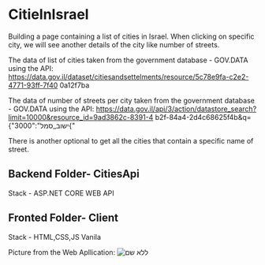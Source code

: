 # CitieInIsrael


Building a page containing a list of cities in Israel.
When clicking on specific city, we will see another details of the city like number of streets.

The data of list of cities taken from the government database - GOV.DATA using the API:
https://data.gov.il/dataset/citiesandsettelments/resource/5c78e9fa-c2e2-4771-93ff-7f40
0a12f7ba

The data of  number of streets per city taken from the government database - GOV.DATA using the API:
https://data.gov.il/api/3/action/datastore_search?limit=10000&resource_id=9ad3862c-8391-4
b2f-84a4-2d4c68625f4b&q={"3000":"ישוב_סמל{"

There is another optional to get all the cities that contain a specific name of street.


## Backend Folder- CitiesApi
 Stack - ASP.NET CORE WEB API
 
## Fronted Folder- Client
 Stack - HTML,CSS,JS Vanila


Picture from the Web Apllication:
![ללא שם](https://user-images.githubusercontent.com/50213140/199534508-3fbf95db-e5ae-4d75-8216-d7778f348b90.png)

